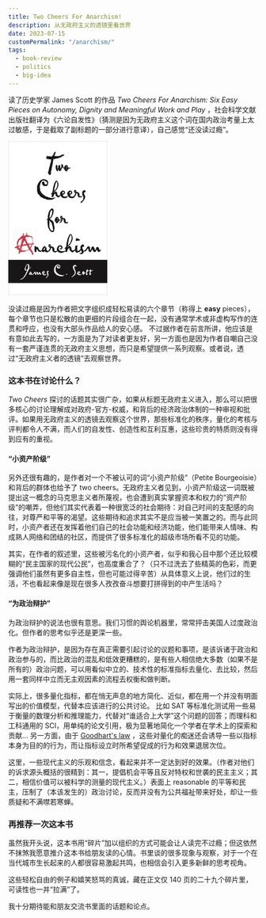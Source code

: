 ```yaml
---
title: Two Cheers For Anarchism!
description: 从无政府主义的透镜里看世界
date: 2023-07-15
customPermalink: "/anarchism/"
tags:
  - book-review
  - politics
  - big-idea
---
```


读了历史学家 James Scott 的作品 *Two Cheers For Anarchism: Six Easy Pieces on Autonomy, Dignity and Meaningful Work and Play* ，社会科学文献出版社翻译为《六论自发性》（猜测是因为无政府主义这个词在国内政治考量上太过敏感，于是截取了副标题的一部分进行意译），自己感觉“还没读过瘾”。

<img src="/images/two_cheers.png" width=200dp>

没读过瘾是因为作者把文字组织成轻松易读的六个章节（称得上 **easy** pieces），每个章节也只是松散的由更细的片段组合在一起，没有通常学术或非虚构写作的连贯和呼应，也没有大部头作品给人的安心感。
不过据作者在前言所讲，他应该是有意如此去写的，一方面是为了对读者更友好，另一方面也是因为作者自嘲自己没有一套严谨连贯的无政府主义思想，而只是希望提供一系列观察。或者说，透过“无政府主义者的透镜”去观察世界。

### 这本书在讨论什么？
*Two Cheers* 探讨的话题其实很广杂，如果从标题无政府主义进入，那么可以把很多核心的讨论理解成对政府-官方-权威，和背后的经济政治体制的一种审视和批评。如果用无政府主义的透镜去观察这个世界，那些标准化的秩序，量化的考核与评判都令人不满，而人们的自发性、创造性和互利互惠，这些珍贵的特质则没有得到应有的重视。

#### “小资产阶级”
另外还很有趣的，是作者对一个不被认可的词“小资产阶级”（Petite Bourgeoisie）和背后的群体也给予了 two cheers。无政府主义者见到，小资产阶级这一词既被提出这一概念的马克思主义者所蔑视，也会遭到真实掌握资本和权力的“资产阶级”的嘲弄，但他们其实代表着一种很宽泛的社会期待：对自己时间的支配感的向往，对尊严和平等的渴望。这些期待和追求其实不是应当被一笑置之的。而与此同时，小资产者还在发挥着他们自己的社会功能和经济功能，他们能带来人情味、构成熟人网络和团结的社区，而提供了很多标准化的超级市场所看不见的功能。

其实，在作者的叙述里，这些被污名化的小资产者，似乎和我心目中那个还比较模糊的“民主国家的现代公民”，也高度重合了？（只不过洗去了些精英的色彩，而更强调他们虽然有更多自主性，但也可能过得辛苦）从具体意义上说，他们过的生活，不也看起来像是现在很多人孜孜奋斗想要打拼得到的中产生活吗？

#### “为政治辩护”
为政治辩护的说法也很有意思。我们习惯的舆论机器里，常常抨击美国人过度政治化。但作者的思考似乎还是更深一些。

作者为政治辩护，是因为存在真正需要引起讨论的议题和事项，是该诉诸于政治和政治参与的，而比政治的混乱和低效更糟糕的，是有些人相信绝大多数（如果不是所有的）政治问题，可以用看似中立的、技术性的标准指标去量化、去比较，然后用一套同样中立而无主观因素的流程去权衡和做判断。

实际上，很多量化指标，都在悄无声息的地方简化、近似，都在用一个并没有明面写出的价值模型，代替本应该进行的公共讨论。
比如 SAT 等标准化测试用一些易于衡量的数理分析和推理能力，代替对“谁适合上大学”这个问题的回答；而理科和工科通用的 SCI，用单纯的论文引用，极为显著地简化一个学者在学术上的探索和贡献... 
另一方面，由于 [Goodhart's law](https://en.wikipedia.org/wiki/Goodhart%27s_law) ，这些对量化的痴迷还会诱导一些以指标本身为目的的行为，而让指标设立时所希望促成的行为和效果退居次位。

这里，一些现代主义的乐观和信念，看起来并不一定达到好的效果。（作者对他们的诉求源头概括的很精到：其一，提倡机会平等且反对特权和世袭的民主主义；其二，相信价值可以被科学的测量的现代主义。）表面上 reasonable 的平等和民主，压制了（本该发生的）政治讨论，反而并没有为公共福祉带来好处，却让一些质疑和不满噤若寒蝉。

### 再推荐一次这本书
虽然我开头说，这本书用“碎片”加以组织的方式可能会让人读完不过瘾；但这依然不抹煞我愿意推介这本书给朋友读的心情。书里谈的很多现象与观察，对于一个在当代城市生长起来的人都很容易激起共鸣，也相信会引入更多新鲜的思考视角。

这些轻松自由的例子和嬉笑怒骂的真诚，藏在正文仅 140 页的二十九个碎片里，可读性也一并“拉满”了。

我十分期待能和朋友交流书里面的话题和论点。